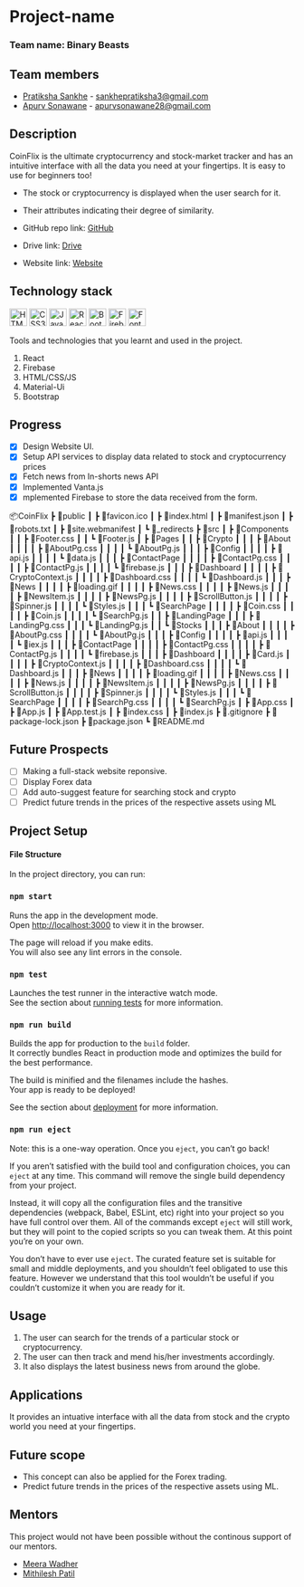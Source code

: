 # Project-name

### Team name: Binary Beasts

## Team members

* [Pratiksha Sankhe](https://github.com/psankhe28) - sankhepratiksha3@gmail.com
* [Apurv Sonawane](https://github.com/Apurv428) - apurvsonawane28@gmail.com


## Description
<!-- Add your project description here. Your project description should cover how your website/app works. That way you can convey what your project is without the need for anyone to view the code. A more detailed readme in your project repository is encouraged, which can include build and use instructions etc.

* Use bullet points for any feature descriptions you may want to add


Don't forget to replace the link here with your own Github repository link.

Along with this, add the link of the drive folder that contains the app APK/Screenshots/Screen Recordings. If you have hosted your project on the web, add that link as well. -->
CoinFlix is the ultimate cryptocurrency and stock-market tracker and has an intuitive interface with all the data you need at your fingertips. It is easy to use for beginners too!

* The stock or cryptocurrency is displayed when the user search for it.
* Their attributes indicating their degree of similarity.


* GitHub repo link: [GitHub](https://github.com/Apurv428/CoinFlix)
* Drive link: [Drive](https://drive.google.com/drive/folders/1v1VVJW-2SXQJYHhatBgd1d-K5_nduqeS?usp=sharing)
* Website link: [Website](https://coinflix.vercel.app/)

## Technology stack
<a href="https://www.w3.org/TR/html5/" title="HTML5"><img src="https://github.com/get-icon/geticon/raw/master/icons/html-5.svg" alt="HTML5" width="31px" height="31px"></a>
<a href="https://www.w3.org/TR/CSS/" title="CSS3"><img src="https://github.com/get-icon/geticon/raw/master/icons/css-3.svg" alt="CSS3" width="31px" height="31px"></a>
<a href="https://developer.mozilla.org/en-US/docs/Web/JavaScript" title="JavaScript"><img src="https://github.com/get-icon/geticon/raw/master/icons/javascript.svg" alt="JavaScript" width="31px" height="31px"></a>
<a href="https://reactjs.org/" title="React"><img src="https://github.com/get-icon/geticon/raw/master/icons/react.svg" alt="React" width="31px" height="31px"></a>
<a href="https://getbootstrap.com/" title="Bootstrap"><img src="https://github.com/get-icon/geticon/blob/master/icons/bootstrap.svg" alt="Bootstrap" width="31px" height="31px"></a>
<a href="https://firebase.google.com/" title="Firebase"><img src="https://github.com/get-icon/geticon/blob/master/icons/firebase.svg" alt="Firebase" width="31px" height="31px"></a>
<a href="Fontawesome" title="Firebase"><img src="https://github.com/get-icon/geticon/blob/master/icons/font-awesome.svg" alt="Fontawesome" width="31px" height="31px"></a>


Tools and technologies that you learnt and used in the project.

1. React
2. Firebase
3. HTML/CSS/JS
4. Material-Ui
5. Bootstrap


## Progress

- [x] Design Website UI.
- [x] Setup API services to display data related to stock and cryptocurrency prices 
- [x] Fetch news from In-shorts news API
- [x] Implemented Vanta.js
- [x] mplemented Firebase to store the data received from the form.

<!-- List down all the tasks/features for your project and cross out the ones which are completed. -->
📦CoinFlix
 ┣ 📂public
 ┃ ┣ 📜favicon.ico
 ┃ ┣ 📜index.html
 ┃ ┣ 📜manifest.json
 ┃ ┣ 📜robots.txt
 ┃ ┣ 📜site.webmanifest
 ┃ ┗ 📜_redirects
 ┣ 📂src
 ┃ ┣ 📂Components
 ┃ ┃ ┣ 📜Footer.css
 ┃ ┃ ┗ 📜Footer.js
 ┃ ┣ 📂Pages
 ┃ ┃ ┣ 📂Crypto
 ┃ ┃ ┃ ┣ 📂About
 ┃ ┃ ┃ ┃ ┣ 📜AboutPg.css
 ┃ ┃ ┃ ┃ ┗ 📜AboutPg.js
 ┃ ┃ ┃ ┣ 📂Config
 ┃ ┃ ┃ ┃ ┣ 📜api.js
 ┃ ┃ ┃ ┃ ┗ 📜data.js
 ┃ ┃ ┃ ┣ 📂ContactPage
 ┃ ┃ ┃ ┃ ┣ 📜ContactPg.css
 ┃ ┃ ┃ ┃ ┣ 📜ContactPg.js
 ┃ ┃ ┃ ┃ ┗ 📜firebase.js
 ┃ ┃ ┃ ┣ 📂Dashboard
 ┃ ┃ ┃ ┃ ┣ 📜CryptoContext.js
 ┃ ┃ ┃ ┃ ┣ 📜Dashboard.css
 ┃ ┃ ┃ ┃ ┗ 📜Dashboard.js
 ┃ ┃ ┃ ┣ 📂News
 ┃ ┃ ┃ ┃ ┣ 📜loading.gif
 ┃ ┃ ┃ ┃ ┣ 📜News.css
 ┃ ┃ ┃ ┃ ┣ 📜News.js
 ┃ ┃ ┃ ┃ ┣ 📜NewsItem.js
 ┃ ┃ ┃ ┃ ┣ 📜NewsPg.js
 ┃ ┃ ┃ ┃ ┣ 📜ScrollButton.js
 ┃ ┃ ┃ ┃ ┣ 📜Spinner.js
 ┃ ┃ ┃ ┃ ┗ 📜Styles.js
 ┃ ┃ ┃ ┗ 📂SearchPage
 ┃ ┃ ┃ ┃ ┣ 📜Coin.css
 ┃ ┃ ┃ ┃ ┣ 📜Coin.js
 ┃ ┃ ┃ ┃ ┗ 📜SearchPg.js
 ┃ ┃ ┣ 📂LandingPage
 ┃ ┃ ┃ ┣ 📜LandingPg.css
 ┃ ┃ ┃ ┗ 📜LandingPg.js
 ┃ ┃ ┗ 📂Stocks
 ┃ ┃ ┃ ┣ 📂About
 ┃ ┃ ┃ ┃ ┣ 📜AboutPg.css
 ┃ ┃ ┃ ┃ ┗ 📜AboutPg.js
 ┃ ┃ ┃ ┣ 📂Config
 ┃ ┃ ┃ ┃ ┣ 📜api.js
 ┃ ┃ ┃ ┃ ┗ 📜iex.js
 ┃ ┃ ┃ ┣ 📂ContactPage
 ┃ ┃ ┃ ┃ ┣ 📜ContactPg.css
 ┃ ┃ ┃ ┃ ┣ 📜ContactPg.js
 ┃ ┃ ┃ ┃ ┗ 📜firebase.js
 ┃ ┃ ┃ ┣ 📂Dashboard
 ┃ ┃ ┃ ┃ ┣ 📜Card.js
 ┃ ┃ ┃ ┃ ┣ 📜CryptoContext.js
 ┃ ┃ ┃ ┃ ┣ 📜Dashboard.css
 ┃ ┃ ┃ ┃ ┗ 📜Dashboard.js
 ┃ ┃ ┃ ┣ 📂News
 ┃ ┃ ┃ ┃ ┣ 📜loading.gif
 ┃ ┃ ┃ ┃ ┣ 📜News.css
 ┃ ┃ ┃ ┃ ┣ 📜News.js
 ┃ ┃ ┃ ┃ ┣ 📜NewsItem.js
 ┃ ┃ ┃ ┃ ┣ 📜NewsPg.js
 ┃ ┃ ┃ ┃ ┣ 📜ScrollButton.js
 ┃ ┃ ┃ ┃ ┣ 📜Spinner.js
 ┃ ┃ ┃ ┃ ┗ 📜Styles.js
 ┃ ┃ ┃ ┗ 📂SearchPage
 ┃ ┃ ┃ ┃ ┣ 📜SearchPg.css
 ┃ ┃ ┃ ┃ ┗ 📜SearchPg.js
 ┃ ┣ 📜App.css
 ┃ ┣ 📜App.js
 ┃ ┣ 📜App.test.js
 ┃ ┣ 📜index.css
 ┃ ┣ 📜index.js
 ┣ 📜.gitignore
 ┣ 📜package-lock.json
 ┣ 📜package.json
 ┗ 📜README.md
 
## Future Prospects
- [ ] Making a full-stack website reponsive.
- [ ] Display Forex data
- [ ] Add auto-suggest feature for searching stock and crypto
- [ ] Predict future trends in the prices of the respective assets using ML

## Project Setup
#### File Structure

In the project directory, you can run:

### `npm start`

Runs the app in the development mode.\
Open [http://localhost:3000](http://localhost:3000) to view it in the browser.

The page will reload if you make edits.\
You will also see any lint errors in the console.

### `npm test`

Launches the test runner in the interactive watch mode.\
See the section about [running tests](https://facebook.github.io/create-react-app/docs/running-tests) for more information.

### `npm run build`

Builds the app for production to the `build` folder.\
It correctly bundles React in production mode and optimizes the build for the best performance.

The build is minified and the filenames include the hashes.\
Your app is ready to be deployed!

See the section about [deployment](https://facebook.github.io/create-react-app/docs/deployment) for more information.

### `npm run eject`

Note: this is a one-way operation. Once you `eject`, you can’t go back!

If you aren’t satisfied with the build tool and configuration choices, you can `eject` at any time. This command will remove the single build dependency from your project.

Instead, it will copy all the configuration files and the transitive dependencies (webpack, Babel, ESLint, etc) right into your project so you have full control over them. All of the commands except `eject` will still work, but they will point to the copied scripts so you can tweak them. At this point you’re on your own.

You don’t have to ever use `eject`. The curated feature set is suitable for small and middle deployments, and you shouldn’t feel obligated to use this feature. However we understand that this tool wouldn’t be useful if you couldn’t customize it when you are ready for it.

## Usage
1. The user can search for the trends of a particular stock or cryptocurrency.
2. The user can then track and mend his/her investments accordingly.
3. It also displays the latest business news from around the globe.


## Applications
It provides an intuative interface with all the data from stock and the crypto world you need at your fingertips.


## Future scope
* This concept can also be applied for the Forex trading.
* Predict future trends in the prices of the respective assets using ML.


## Mentors
  This project would not have been possible without the continous support of our mentors.
* [Meera Wadher](https://github.com/Meera-W)
* [Mithilesh Patil](https://github.com/01mithilesh01)
